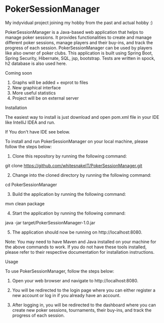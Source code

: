# PokerSessionManager
My indyvidual project joining my hobby from the past and actual hobby :) 

PokerSessionManager is a Java-based web application that helps to manage poker sessions. It provides functionalities to create and manage different poker sessions, manage players and their buy-ins, and track the progress of each session. PokerSessionManager can be used by players like also owner of poker clubs. This application is built using Spring Boot, Spring Security, Hibernate, SQL, jsp, bootstrap. Tests are written in spock, h2 database is also used here.

Coming soon

1. Graphs will be added + exprot to files
2. New graphical interface
3. More useful statistics
4. Project will be on external server

Installation

The easiest way to install is just download and open pom.xml file in your IDE like IntelliJ IDEA and run.

If You don't have IDE see below.


To install and run PokerSessionManager on your local machine, please follow the steps below:

1. Clone this repository by running the following command:

git clone https://github.com/whitesnakeIT/PokerSessionManager.git

2. Change into the cloned directory by running the following command:

cd PokerSessionManager

3. Build the application by running the following command:

mvn clean package

4. Start the application by running the following command:

java -jar target/PokerSessionManager-1.0.jar

5. The application should now be running on http://localhost:8080.

Note: You may need to have Maven and Java installed on your machine for the above commands to work. If you do not have these tools installed, please refer to their respective documentation for installation instructions.

Usage

To use PokerSessionManager, follow the steps below:

1. Open your web browser and navigate to http://localhost:8080.

2. You will be redirected to the login page where you can either register a new account or log in if you already have an account.

3. After logging in, you will be redirected to the dashboard where you can create new poker sessions, tournaments, their buy-ins, and track the progress of each session.
